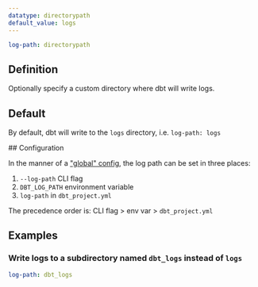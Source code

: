 ```yaml
---
datatype: directorypath
default_value: logs
---
```

<File name='dbt_project.yml'>

```yml
log-path: directorypath
```

</File>

## Definition
Optionally specify a custom directory where dbt will write logs.

## Default
By default, dbt will write to the `logs` directory, i.e. `log-path: logs`

<VersionBlock firstVersion="1.2">
## Configuration

In the manner of a ["global" config](global-configs), the log path can be set in three places:
1. `--log-path` CLI flag
2. `DBT_LOG_PATH` environment variable
3. `log-path` in `dbt_project.yml`

The precedence order is: CLI flag > env var > `dbt_project.yml`

</VersionBlock>

## Examples
### Write logs to a subdirectory named `dbt_logs` instead of `logs`

<File name='dbt_project.yml'>

```yml
log-path: dbt_logs
```

</File>
